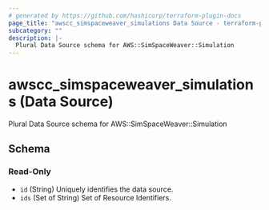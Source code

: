 ```yaml
---
# generated by https://github.com/hashicorp/terraform-plugin-docs
page_title: "awscc_simspaceweaver_simulations Data Source - terraform-provider-awscc"
subcategory: ""
description: |-
  Plural Data Source schema for AWS::SimSpaceWeaver::Simulation
---
```


# awscc_simspaceweaver_simulations (Data Source)

Plural Data Source schema for AWS::SimSpaceWeaver::Simulation



<!-- schema generated by tfplugindocs -->
## Schema

### Read-Only

- `id` (String) Uniquely identifies the data source.
- `ids` (Set of String) Set of Resource Identifiers.
